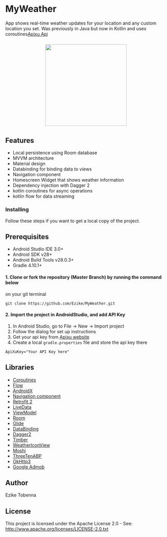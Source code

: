 # MyWeather
App shows real-time weather updates for your location and any custom location you set.
Was previously in Java but now in Kotlin and uses coroutines[Apixu Api](https://www.apixu.com/api.aspx)

<h4 align="center">
<img src="https://res.cloudinary.com/diixxqjcx/image/upload/v1554216525/Nexus_5x-Screenshot1.png" vspace="4" align= "center" width=255 ></h4>


## Features
* Local persistence using Room database
* MVVM architecture
* Material design
* Databinding for binding data to views
* Navigation component
* Homescreen Widget that shows weather information
* Dependency injection with Dagger 2
* kotlin coroutines for async operations
* kotlin flow for data streaming

### Installing
Follow these steps if you want to get a local copy of the project.

## Prerequisites
*   Android Studio IDE 3.0+
*   Android SDK v28+
*   Android Build Tools v28.0.3+
*   Gradle 4.10.1+

#### 1. Clone or fork the repository (Master Branch) by running the command below
on your git terminal
```
git clone https://github.com/Ezike/MyWeather.git
```

#### 2. Import the project in AndroidStudio, and add API Key
1.  In Android Studio, go to File -> New -> Import project
2.  Follow the dialog for set up instructions
3.  Get your api key from [Apixu website](https://www.apixu.com/api.aspx)
4.  Create a local `gradle.properties` file and store the api key there

```
ApiXuKey="Your API Key here"
```

## Libraries
*   [Coroutines](https://developer.android.com/kotlin/coroutines)
*   [Flow](https://kotlin.github.io/kotlinx.coroutines/kotlinx-coroutines-core/kotlinx.coroutines.flow/-flow/)
*   [AndroidX](https://developer.android.com/jetpack/androidx/)
*   [Navigation component](https://developer.android.com/guide/navigation)
*   [Retrofit 2](https://github.com/square/retrofit)
*   [LiveData](https://developer.android.com/topic/libraries/architecture/livedata)
*   [ViewModel](https://developer.android.com/topic/libraries/architecture/viewmodel)
*   [Room](https://developer.android.com/topic/libraries/architecture/room)
*   [Glide](https://github.com/bumptech/glide)
*   [DataBinding](https://developer.android.com/topic/libraries/data-binding)
*   [Dagger2](https://google.github.io/dagger/users-guide)
*   [Timber](https://github.com/JakeWharton/timber)
*   [WeatherIconView](https://github.com/pwittchen/WeatherIconView)
*   [Moshi](https://github.com/square/moshi)
*   [ThreeTenABP](https://github.com/JakeWharton/ThreeTenABP)
*   [OkHttp3](https://square.github.io/okhttp)
*   [Google Admob](https://developers.google.com/admob/android/quick-start)

## Author
Ezike Tobenna

## License
This project is licensed under the Apache License 2.0 - See: http://www.apache.org/licenses/LICENSE-2.0.txt

